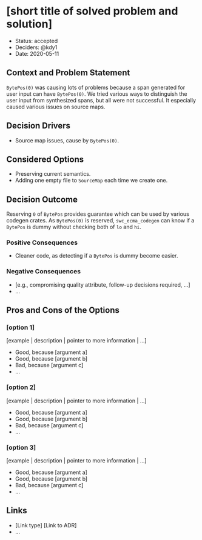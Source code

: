 # [short title of solved problem and solution]

-   Status: accepted
-   Deciders: @kdy1
-   Date: 2020-05-11

## Context and Problem Statement

`BytePos(0)` was causing lots of problems because a span generated for user input can have `BytePos(0)`.
We tried various ways to distinguish the user input from synthesized spans, but all were not successful.
It especially caused various issues on source maps.

## Decision Drivers <!-- optional -->

-   Source map issues, cause by `BytePos(0)`.

## Considered Options

-   Preserving current semantics.
-   Adding one empty file to `SourceMap` each time we create one.

## Decision Outcome

Reserving `0` of `BytePos` provides guarantee which can be used by various codegen crates.
As `BytePos(0)` is reserved, `swc_ecma_codegen` can know if a `BytePos` is dummy without checking both of `lo` and `hi`.

### Positive Consequences

-   Cleaner code, as detecting if a `BytePos` is dummy become easier.

### Negative Consequences <!-- optional -->

-   [e.g., compromising quality attribute, follow-up decisions required, …]
-   …

## Pros and Cons of the Options <!-- optional -->

### [option 1]

[example | description | pointer to more information | …] <!-- optional -->

-   Good, because [argument a]
-   Good, because [argument b]
-   Bad, because [argument c]
-   … <!-- numbers of pros and cons can vary -->

### [option 2]

[example | description | pointer to more information | …] <!-- optional -->

-   Good, because [argument a]
-   Good, because [argument b]
-   Bad, because [argument c]
-   … <!-- numbers of pros and cons can vary -->

### [option 3]

[example | description | pointer to more information | …] <!-- optional -->

-   Good, because [argument a]
-   Good, because [argument b]
-   Bad, because [argument c]
-   … <!-- numbers of pros and cons can vary -->

## Links <!-- optional -->

-   [Link type] [Link to ADR] <!-- example: Refined by [ADR-0005](0005-example.md) -->
-   … <!-- numbers of links can vary -->
